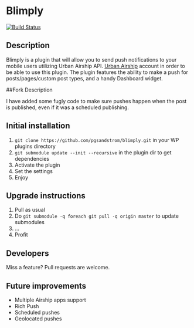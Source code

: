 # Blimply
[![Build Status](https://travis-ci.org/rinatkhaziev/blimply.png?branch=master)](https://travis-ci.org/rinatkhaziev/blimply)


## Description

Blimply is a plugin that will allow you to send push notifications to your mobile users utilizing Urban Airship API. [Urban Airship](http://urbanairship.com/) account in order to be able to use this plugin. The plugin features the ability to make a push for posts/pages/custom post types, and a handy Dashboard widget.

##Fork Description

I have added some fugly code to make sure pushes happen when the post is published, even if it was a scheduled publishing.

##  Initial installation

1. `git clone https://github.com/pgsandstrom/blimply.git` in your WP plugins directory
1. `git submodule update --init --recursive` in the plugin dir to get dependencies
1. Activate the plugin
1. Set the settings
1. Enjoy

## Upgrade instructions

1. Pull as usual
1. Do `git submodule -q foreach git pull -q origin master` to update submodules
1. ...
1. Profit

## Developers

Miss a feature? Pull requests are welcome.

## Future improvements
* Multiple Airship apps support
* Rich Push
* Scheduled pushes
* Geolocated pushes